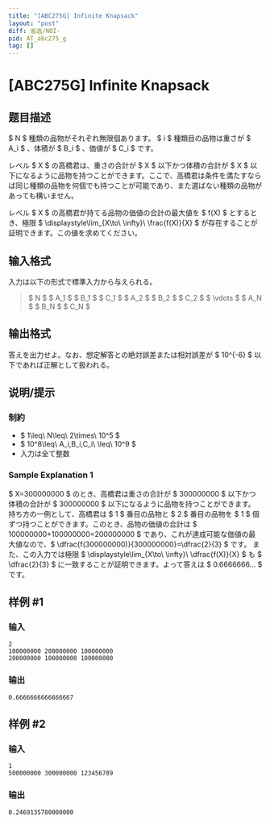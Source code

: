 ```yaml
---
title: "[ABC275G] Infinite Knapsack"
layout: "post"
diff: 省选/NOI-
pid: AT_abc275_g
tag: []
---
```


# [ABC275G] Infinite Knapsack

## 题目描述

[problemUrl]: https://atcoder.jp/contests/abc275/tasks/abc275_g

$ N $ 種類の品物がそれぞれ無限個あります。 $ i $ 種類目の品物は重さが $ A_i $ 、体積が $ B_i $ 、価値が $ C_i $ です。

レベル $ X $ の高橋君は、重さの合計が $ X $ 以下かつ体積の合計が $ X $ 以下になるように品物を持つことができます。ここで、高橋君は条件を満たすならば同じ種類の品物を何個でも持つことが可能であり、また選ばない種類の品物があっても構いません。

レベル $ X $ の高橋君が持てる品物の価値の合計の最大値を $ f(X) $ とするとき、極限 $ \displaystyle\lim_{X\to\ \infty}\ \frac{f(X)}{X} $ が存在することが証明できます。この値を求めてください。

## 输入格式

入力は以下の形式で標準入力から与えられる。

> $ N $ $ A_1 $ $ B_1 $ $ C_1 $ $ A_2 $ $ B_2 $ $ C_2 $ $ \vdots $ $ A_N $ $ B_N $ $ C_N $

## 输出格式

答えを出力せよ。なお、想定解答との絶対誤差または相対誤差が $ 10^{-6} $ 以下であれば正解として扱われる。

## 说明/提示

### 制約

- $ 1\leq\ N\leq\ 2\times\ 10^5 $
- $ 10^8\leq\ A_i,B_i,C_i\ \leq\ 10^9 $
- 入力は全て整数

### Sample Explanation 1

$ X=300000000 $ のとき、高橋君は重さの合計が $ 300000000 $ 以下かつ体積の合計が $ 300000000 $ 以下になるように品物を持つことができます。 持ち方の一例として、高橋君は $ 1 $ 番目の品物と $ 2 $ 番目の品物を $ 1 $ 個ずつ持つことができます。このとき、品物の価値の合計は $ 100000000+100000000=200000000 $ であり、これが達成可能な価値の最大値なので、$ \dfrac{f(300000000)}{300000000}=\dfrac{2}{3} $ です。 また、この入力では極限 $ \displaystyle\lim_{X\to\ \infty}\ \dfrac{f(X)}{X} $ も $ \dfrac{2}{3} $ に一致することが証明できます。よって答えは $ 0.6666666... $ です。

## 样例 #1

### 输入

```
2
100000000 200000000 100000000
200000000 100000000 100000000
```

### 输出

```
0.6666666666666667
```

## 样例 #2

### 输入

```
1
500000000 300000000 123456789
```

### 输出

```
0.2469135780000000
```

